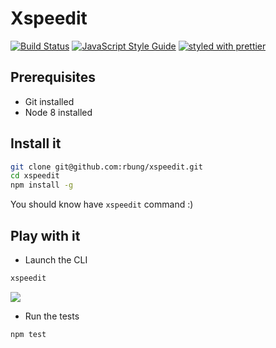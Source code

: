 # Xspeedit 

[![Build Status](https://travis-ci.org/rbung/xspeedit.svg?branch=master)](https://travis-ci.org/rbung/xspeedit)
[![JavaScript Style Guide](https://img.shields.io/badge/code_style-standard-brightgreen.svg)](https://standardjs.com)
[![styled with prettier](https://img.shields.io/badge/styled_with-prettier-ff69b4.svg)](https://github.com/prettier/prettier)

## Prerequisites

 * Git installed
 * Node 8 installed
 
## Install it

```bash
git clone git@github.com:rbung/xspeedit.git
cd xspeedit
npm install -g
```

You should know have `xspeedit` command :)

## Play with it

 * Launch the CLI
```bash
xspeedit
```

![](http://www.giphy.com/gifs/3ov9jEV5d7io8bvvQQ)

 * Run the tests
 
```bash
npm test
```

